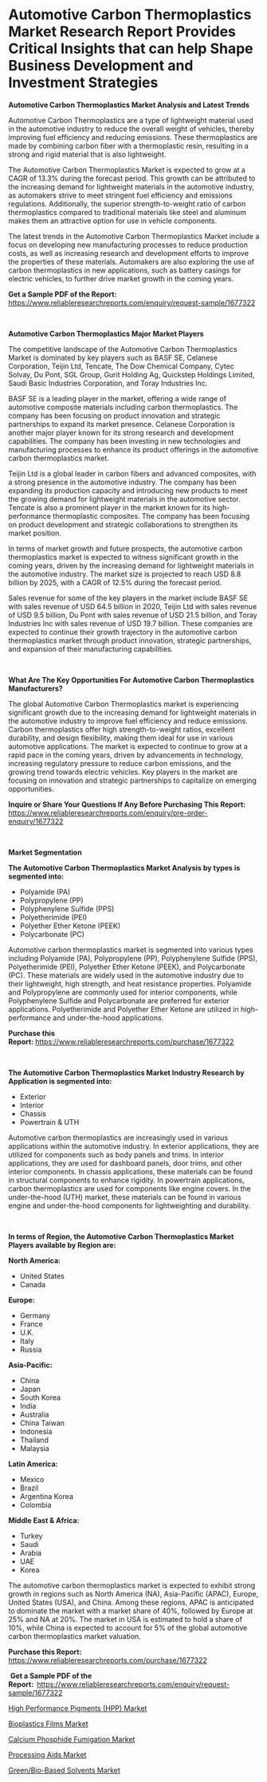 <p><h1>Automotive Carbon Thermoplastics Market Research Report Provides Critical Insights that can help Shape Business Development and Investment Strategies</h1></p><p><strong>Automotive Carbon Thermoplastics Market Analysis and Latest Trends</strong></p>
<p><p>Automotive Carbon Thermoplastics are a type of lightweight material used in the automotive industry to reduce the overall weight of vehicles, thereby improving fuel efficiency and reducing emissions. These thermoplastics are made by combining carbon fiber with a thermoplastic resin, resulting in a strong and rigid material that is also lightweight.</p><p>The Automotive Carbon Thermoplastics Market is expected to grow at a CAGR of 13.3% during the forecast period. This growth can be attributed to the increasing demand for lightweight materials in the automotive industry, as automakers strive to meet stringent fuel efficiency and emissions regulations. Additionally, the superior strength-to-weight ratio of carbon thermoplastics compared to traditional materials like steel and aluminum makes them an attractive option for use in vehicle components.</p><p>The latest trends in the Automotive Carbon Thermoplastics Market include a focus on developing new manufacturing processes to reduce production costs, as well as increasing research and development efforts to improve the properties of these materials. Automakers are also exploring the use of carbon thermoplastics in new applications, such as battery casings for electric vehicles, to further drive market growth in the coming years.</p></p>
<p><strong>Get a Sample PDF of the Report:&nbsp;</strong> <a href="https://www.reliableresearchreports.com/enquiry/request-sample/1677322">https://www.reliableresearchreports.com/enquiry/request-sample/1677322</a></p>
<p>&nbsp;</p>
<p><strong>Automotive Carbon Thermoplastics Major Market Players</strong></p>
<p><p>The competitive landscape of the Automotive Carbon Thermoplastics Market is dominated by key players such as BASF SE, Celanese Corporation, Teijin Ltd, Tencate, The Dow Chemical Company, Cytec Solvay, Du Pont, SGL Group, Gurit Holding Ag, Quickstep Holdings Limited, Saudi Basic Industries Corporation, and Toray Industries Inc.</p><p>BASF SE is a leading player in the market, offering a wide range of automotive composite materials including carbon thermoplastics. The company has been focusing on product innovation and strategic partnerships to expand its market presence. Celanese Corporation is another major player known for its strong research and development capabilities. The company has been investing in new technologies and manufacturing processes to enhance its product offerings in the automotive carbon thermoplastics market.</p><p>Teijin Ltd is a global leader in carbon fibers and advanced composites, with a strong presence in the automotive industry. The company has been expanding its production capacity and introducing new products to meet the growing demand for lightweight materials in the automotive sector. Tencate is also a prominent player in the market known for its high-performance thermoplastic composites. The company has been focusing on product development and strategic collaborations to strengthen its market position.</p><p>In terms of market growth and future prospects, the automotive carbon thermoplastics market is expected to witness significant growth in the coming years, driven by the increasing demand for lightweight materials in the automotive industry. The market size is projected to reach USD 8.8 billion by 2025, with a CAGR of 12.5% during the forecast period.</p><p>Sales revenue for some of the key players in the market include BASF SE with sales revenue of USD 64.5 billion in 2020, Teijin Ltd with sales revenue of USD 9.5 billion, Du Pont with sales revenue of USD 21.5 billion, and Toray Industries Inc with sales revenue of USD 19.7 billion. These companies are expected to continue their growth trajectory in the automotive carbon thermoplastics market through product innovation, strategic partnerships, and expansion of their manufacturing capabilities.</p></p>
<p>&nbsp;</p>
<p><strong>What Are The Key Opportunities For Automotive Carbon Thermoplastics Manufacturers?</strong></p>
<p><p>The global Automotive Carbon Thermoplastics market is experiencing significant growth due to the increasing demand for lightweight materials in the automotive industry to improve fuel efficiency and reduce emissions. Carbon thermoplastics offer high strength-to-weight ratios, excellent durability, and design flexibility, making them ideal for use in various automotive applications. The market is expected to continue to grow at a rapid pace in the coming years, driven by advancements in technology, increasing regulatory pressure to reduce carbon emissions, and the growing trend towards electric vehicles. Key players in the market are focusing on innovation and strategic partnerships to capitalize on emerging opportunities.</p></p>
<p><strong>Inquire or Share Your Questions If Any Before Purchasing This Report:</strong> <a href="https://www.reliableresearchreports.com/enquiry/pre-order-enquiry/1677322">https://www.reliableresearchreports.com/enquiry/pre-order-enquiry/1677322</a></p>
<p>&nbsp;</p>
<p><strong>Market Segmentation</strong></p>
<p><strong>The Automotive Carbon Thermoplastics Market Analysis by types is segmented into:</strong></p>
<p><ul><li>Polyamide (PA)</li><li>Polypropylene (PP)</li><li>Polyphenylene Sulfide (PPS)</li><li>Polyetherimide (PEI)</li><li>Polyether Ether Ketone (PEEK)</li><li>Polycarbonate (PC)</li></ul></p>
<p><p>Automotive carbon thermoplastics market is segmented into various types including Polyamide (PA), Polypropylene (PP), Polyphenylene Sulfide (PPS), Polyetherimide (PEI), Polyether Ether Ketone (PEEK), and Polycarbonate (PC). These materials are widely used in the automotive industry due to their lightweight, high strength, and heat resistance properties. Polyamide and Polypropylene are commonly used for interior components, while Polyphenylene Sulfide and Polycarbonate are preferred for exterior applications. Polyetherimide and Polyether Ether Ketone are utilized in high-performance and under-the-hood applications.</p></p>
<p><strong>Purchase this Report:&nbsp;</strong><a href="https://www.reliableresearchreports.com/purchase/1677322">https://www.reliableresearchreports.com/purchase/1677322</a></p>
<p>&nbsp;</p>
<p><strong>The Automotive Carbon Thermoplastics Market Industry Research by Application is segmented into:</strong></p>
<p><ul><li>Exterior</li><li>Interior</li><li>Chassis</li><li>Powertrain & UTH</li></ul></p>
<p><p>Automotive carbon thermoplastics are increasingly used in various applications within the automotive industry. In exterior applications, they are utilized for components such as body panels and trims. In interior applications, they are used for dashboard panels, door trims, and other interior components. In chassis applications, these materials can be found in structural components to enhance rigidity. In powertrain applications, carbon thermoplastics are used for components like engine covers. In the under-the-hood (UTH) market, these materials can be found in various engine and under-the-hood components for lightweighting and durability.</p></p>
<p>&nbsp;</p>
<p><strong>In terms of Region, the Automotive Carbon Thermoplastics Market Players available by Region are:</strong></p>
<p>
    <p> <strong> North America: </strong>
        <ul>
            <li>United States</li>
            <li>Canada</li>
        </ul>
        </p> 
    <p> <strong> Europe: </strong>
        <ul>
            <li>Germany</li>
            <li>France</li>
            <li>U.K.</li>
            <li>Italy</li>
            <li>Russia</li>
        </ul>
        </p> 
    <p> <strong> Asia-Pacific: </strong>
        <ul>
            <li>China</li>
            <li>Japan</li>
            <li>South Korea</li>
            <li>India</li>
            <li>Australia</li>
            <li>China Taiwan</li>
            <li>Indonesia</li>
            <li>Thailand</li>
            <li>Malaysia</li>
        </ul>
        </p> 
    <p> <strong> Latin America: </strong>
        <ul>
            <li>Mexico</li>
            <li>Brazil</li>
            <li>Argentina Korea</li>
            <li>Colombia</li>
        </ul>
        </p> 
    <p> <strong> Middle East & Africa: </strong>
        <ul>
            <li>Turkey</li>
            <li>Saudi</li>
            <li>Arabia</li>
            <li>UAE</li>
            <li>Korea</li>
        </ul>
    </p>
    </p>
<p><p>The automotive carbon thermoplastics market is expected to exhibit strong growth in regions such as North America (NA), Asia-Pacific (APAC), Europe, United States (USA), and China. Among these regions, APAC is anticipated to dominate the market with a market share of 40%, followed by Europe at 25% and NA at 20%. The market in USA is estimated to hold a share of 10%, while China is expected to account for 5% of the global automotive carbon thermoplastics market valuation.</p></p>
<p><strong>Purchase this Report: </strong><a href="https://www.reliableresearchreports.com/purchase/1677322">https://www.reliableresearchreports.com/purchase/1677322</a></p>
<p>&nbsp;<strong>Get a Sample PDF of the Report:&nbsp;&nbsp;</strong><a href="https://www.reliableresearchreports.com/enquiry/request-sample/1677322">https://www.reliableresearchreports.com/enquiry/request-sample/1677322</a></p>
<p><strong></strong></p>
<p><p><a href="https://github.com/arionmp/Market-Research-Report-List-2/blob/main/high-performance-pigments-hpp-market.md">High Performance Pigments (HPP) Market</a></p><p><a href="https://github.com/JameTravis/Market-Research-Report-List-3/blob/main/bioplastics-films-market.md">Bioplastics Films Market</a></p><p><a href="https://github.com/markusgodoy/Market-Research-Report-List-2/blob/main/calcium-phosphide-fumigation-market.md">Calcium Phosphide Fumigation Market</a></p><p><a href="https://github.com/pgtimber/Market-Research-Report-List-1/blob/main/processing-aids-market.md">Processing Aids Market</a></p><p><a href="https://github.com/lataunyatinikmelvin59ilbd0dv/Market-Research-Report-List-1/blob/main/greenbio-based-solvents-market.md">Green/Bio-Based Solvents Market</a></p></p>